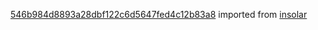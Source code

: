 [546b984d8893a28dbf122c6d5647fed4c12b83a8](https://github.com/insolar/insolar/commit/546b984d8893a28dbf122c6d5647fed4c12b83a8) imported from [insolar](https://github.com/insolar/insolar)
